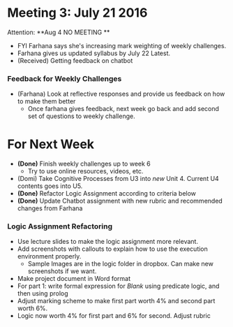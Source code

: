 # Meeting 3: July 21 2016

Attention: **Aug 4 NO MEETING **

* FYI Farhana says she's increasing mark weighting of weekly challenges.
* Farhana gives us updated syllabus by July 22 Latest.
* (Received) Getting feedback on chatbot

### Feedback for Weekly Challenges

* (Farhana) Look at reflective responses and provide us feedback on how to make them better
    * Once farhana gives feedback, next week go back and add second set of questions to weekly challenge.

# For Next Week

* **(Done)** Finish weekly challenges up to week 6
    * Try to use online resources, videos, etc.
* (Domi) Take Cognitive Processes from U3 into *new* Unit 4. Current U4 contents goes into U5.
* **(Done)** Refactor Logic Assignment according to criteria below
* **(Done)** Update Chatbot assignment with new rubric and recommended changes from Farhana

### Logic Assignment Refactoring
* Use lecture slides to make the logic assignment more relevant.
* Add screenshots with callouts to explain how to use the execution environment properly.
    * Sample Images are in the logic folder in dropbox. Can make new screenshots if we want.
* Make project document in Word format
* For part 1: write formal expression for *Blank* using predicate logic, and then using prolog
* Adjust marking scheme to make first part worth 4% and second part worth 6%.
* Logic now worth 4% for first part and 6% for second. Adjust rubric
